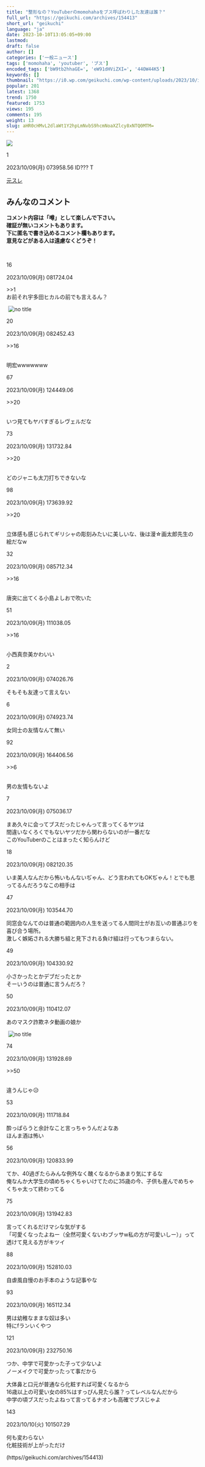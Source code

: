 ```yaml
---
title: "整形なの？YouTuberのmomohahaをブス呼ばわりした友達は誰？"
full_url: "https://geikuchi.com/archives/154413"
short_url: "geikuchi"
language: "ja"
date: 2023-10-10T13:05:05+09:00
lastmod: 
draft: false
author: []
categories: ['一般ニュース']
tags: ['momohaha', 'youtuber', 'ブス']
encoded_tags: ['bW9tb2hhaGE=', 'eW91dHViZXI=', '44OW44K5']
keywords: []
thumbnail: "https://i0.wp.com/geikuchi.com/wp-content/uploads/2023/10/images-16.jpeg?fit=554%2C554&ssl=1"
popular: 201
latest: 1368
trend: 1750
featured: 1753
views: 195
comments: 195
weight: 13
slug: aHR0cHMvL2dlaWt1Y2hpLmNvbS9hcmNoaXZlcy8xNTQ0MTM=
---
```


![](https://i0.wp.com/geikuchi.com/wp-content/uploads/2023/10/images-16.jpeg?fit=554%2C554&ssl=1)

<div><p class='t_h'><p>1 <p> 2023/10/09(月) 073958.56 ID??? T</p></p></p> <p> </p> <p><a rel='noopener' target='_blank' href='https//talk.jp/boards/mnewsplus/1696804798'>元スレ</a></p> <h2>みんなのコメント</h2> <strong><p>コメント内容は「噂」として楽しんで下さい。<br> 確証が無いコメントもあります。<br> 下に匿名で書き込めるコメント欄もあります。<br> 意見などがある人は遠慮なくどうぞ！<br></p></strong> <br><p></p> <p class='t_h t_i'><p>16 <p> 2023/10/09(月) 081724.04 </p></p></p> <p> >>1<br> お前それ宇多田ヒカルの前でも言えるん？ </p> <p><img class='image pict' src='https//i0.wp.com/geikuchi.com/wp-content/uploads/2023/10/kMxhGYv.jpg?w=1256&ssl=1' alt='no title' border='0' hspace='5'></p> <p> </p> <p class='t_h t_i'><p>20 <p> 2023/10/09(月) 082452.43 </p></p></p> <p class='t_b t_i'><p> <p class='anchor'>>>16</p><br> 明宏wwwwwww </p></p> <p> </p> <p class='t_h t_i'><p>67 <p> 2023/10/09(月) 124449.06 </p></p></p> <p class='t_b t_i'><p> <p class='anchor'>>>20</p><br> いつ見てもヤバすぎるレヴェルだな<br> </p></p> <p> </p> <p class='t_h t_i'><p>73 <p> 2023/10/09(月) 131732.84 </p></p></p> <p class='t_b t_i'><p> <p class='anchor'>>>20</p><br> どのジャニも太刀打ちできないな </p></p> <p> </p> <p class='t_h t_i'><p>98 <p> 2023/10/09(月) 173639.92 </p></p></p> <p class='t_b t_i'><p> <p class='anchor'>>>20</p><br> 立体感も感じられてギリシャの彫刻みたいに美しいな、後は漫☆画太郎先生の絵だなw </p></p> <p> </p> <p class='t_h t_i'><p>32 <p> 2023/10/09(月) 085712.34 </p></p></p> <p class='t_b t_i'><p> <p class='anchor'>>>16</p><br> 唐突に出てくる小島よしおで吹いた </p></p> <p> </p> <p class='t_h t_i'><p>51 <p> 2023/10/09(月) 111038.05 </p></p></p> <p class='t_b t_i'><p> <p class='anchor'>>>16</p><br> 小西真奈美かわいい </p></p> <p> </p> <p class='t_h'><p>2 <p> 2023/10/09(月) 074026.76 </p></p></p> <p class='t_b'><p> そもそも友達って言えない </p></p> <p> </p> <p class='t_h'><p>6 <p> 2023/10/09(月) 074923.74 </p></p></p> <p class='t_b'><p> 女同士の友情なんて無い </p></p> <p> </p> <p class='t_h t_i'><p>92 <p> 2023/10/09(月) 164406.56 </p></p></p> <p class='t_b t_i'><p> <p class='anchor'>>>6</p><br> 男の友情もないよ </p></p> <p> </p> <p class='t_h'><p>7 <p> 2023/10/09(月) 075036.17 </p></p></p> <p class='t_b'><p> まあ久々に会ってブスだったじゃんって言ってくるヤツは<br> 間違いなくろくでもないヤツだから関わらないのが一番だな<br> このYouTuberのことはまったく知らんけど </p></p> <p> </p> <p class='t_h'><p>18 <p> 2023/10/09(月) 082120.35 </p></p></p> <p class='t_b'><p> いま美人なんだから怖いもんないぢゃん、どう言われてもOKぢゃん！とでも思ってるんだろうなこの相手は </p></p> <p> </p> <p class='t_h'><p>47 <p> 2023/10/09(月) 103544.70 </p></p></p> <p class='t_b'><p> 同窓会なんてのは普通の範囲内の人生を送ってる人間同士がお互いの普通ぶりを喜び合う場所。<br> 激しく嫉妬される大勝ち組と見下される負け組は行ってもつまらない。 </p></p> <p> </p> <p class='t_h'><p>49 <p> 2023/10/09(月) 104330.92 </p></p></p> <p class='t_b'><p> 小さかったとかデブだったとか<br> そーいうのは普通に言うんだろ？ </p></p> <p> </p> <p class='t_h'><p>50 <p> 2023/10/09(月) 110412.07 </p></p></p> <p> あのマスク詐欺ネタ動画の娘か </p> <p><img class='image pict' src='https//i0.wp.com/geikuchi.com/wp-content/uploads/2023/10/bVf8jZr.png?w=1256&ssl=1' alt='no title' border='0' hspace='5'></p> <p> </p> <p> </p> <p class='t_h t_i'><p>74 <p> 2023/10/09(月) 131928.69 </p></p></p> <p class='t_b t_i'><p> <p class='anchor'>>>50</p><br> 違うんじゃ😥 </p></p> <p> </p> <p class='t_h'><p>53 <p> 2023/10/09(月) 111718.84 </p></p></p> <p class='t_b'><p> 酔っぱらうと余計なこと言っちゃうんだよなあ<br> ほんま酒は怖い </p></p> <p> </p> <p class='t_h'><p>56 <p> 2023/10/09(月) 120833.99 </p></p></p> <p class='t_b'><p> てか、40過ぎたらみんな例外なく醜くなるからあまり気にするな<br> 俺なんか大学生の頃めちゃくちゃいけてたのに35歳の今、子供も産んでめちゃくちゃ太って終わってる </p></p> <p> </p> <p class='t_h'><p>75 <p> 2023/10/09(月) 131942.83 </p></p></p> <p class='t_b'><p> 言ってくれるだけマシな気がする<br> 「可愛くなったよねー（全然可愛くないわブッサw私の方が可愛いしー）」って透けて見える方がキツイ </p></p> <p> </p> <p class='t_h'><p>88 <p> 2023/10/09(月) 152810.03 </p></p></p> <p class='t_b'><p> 自虐風自慢のお手本のような記事やな </p></p> <p> </p> <p class='t_h'><p>93 <p> 2023/10/09(月) 165112.34 </p></p></p> <p class='t_b'><p> 男は幼稚なままな奴は多い<br> 特にfランいくやつ </p></p> <p> </p> <p class='t_h'><p>121 <p> 2023/10/09(月) 232750.16 </p></p></p> <p> つか、中学で可愛かった子って少ないよ<br> ノーメイクで可愛かったって事だから </p> <p>大体鼻と口元が普通なら化粧すれば可愛くなるから<br> 16歳以上の可愛い女の85%はすっぴん見たら誰？ってレベルなんだから<br> 中学の頃ブスだったよねって言ってるナオンも高確でブスじゃよ</p> <p> </p> <p class='t_h'><p>143 <p> 2023/10/10(火) 101507.29 </p></p></p> <p class='t_b'><p> 何も変わらない<br> 化粧技術が上がっただけ </p></p> <p> </p> </div>

(https//geikuchi.com/archives/154413)
